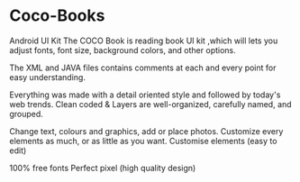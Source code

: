 # Coco-Books
Android UI Kit
The COCO Book is reading book UI kit ,which will  lets you adjust fonts, font size, background colors, and other options.

The XML and JAVA files contains comments at each and every point for easy understanding.

Everything was made with a detail oriented style and followed by today's web trends. Clean coded & Layers are well-organized, carefully named, and grouped.

Change text, colours and graphics, add or place photos.
Customize every elements as much, or as little as you want.
Customise elements (easy to edit)

100% free fonts
Perfect pixel (high quality design)
